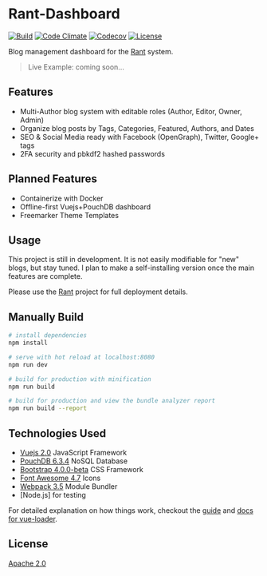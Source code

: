 # Rant-Dashboard

[![Build](https://img.shields.io/travis/RamblingWare/Rant-Dashboard.svg)](https://travis-ci.org/RamblingWare/Rant-Dashboard)
[![Code Climate](https://img.shields.io/codeclimate/github/RamblingWare/Rant-Dashboard.svg)](https://codeclimate.com/github/RamblingWare/Rant-Dashboard)
[![Codecov](https://img.shields.io/codecov/c/github/RamblingWare/Rant-Dashboard.svg)](https://codecov.io/gh/RamblingWare/Rant-Dashboard)
[![License](https://img.shields.io/:license-apache-blue.svg)](https://github.com/RamblingWare/Rant-Dashboard/blob/master/LICENSE)

Blog management dashboard for the [Rant](https://github.com/RamblingWare/Rant) system.

> Live Example: coming soon...

## Features

 *  Multi-Author blog system with editable roles (Author, Editor, Owner, Admin)
 *  Organize blog posts by Tags, Categories, Featured, Authors, and Dates
 *  SEO & Social Media ready with Facebook (OpenGraph), Twitter, Google+ tags
 *  2FA security and pbkdf2 hashed passwords
 
## Planned Features

 * Containerize with Docker
 * Offline-first Vuejs+PouchDB dashboard
 * Freemarker Theme Templates

## Usage

This project is still in development. It is not easily modifiable for "new" blogs, but stay tuned. I plan to make a self-installing version once the main features are complete.

Please use the [Rant](https://github.com/RamblingWare/Rant) project for full deployment details. 

## Manually Build

``` bash
# install dependencies
npm install

# serve with hot reload at localhost:8080
npm run dev

# build for production with minification
npm run build

# build for production and view the bundle analyzer report
npm run build --report
```

## Technologies Used

 * [Vuejs 2.0](https://vuejs.org/) JavaScript Framework
 * [PouchDB 6.3.4](https://pouchdb.com/) NoSQL Database
 * [Bootstrap 4.0.0-beta](https://getbootstrap.com/) CSS Framework
 * [Font Awesome 4.7](http://fontawesome.io/) Icons
 * [Webpack 3.5](https://webpack.js.org/) Module Bundler
 * [Node.js] for testing

For detailed explanation on how things work, checkout the [guide](http://vuejs-templates.github.io/webpack/) and [docs for vue-loader](http://vuejs.github.io/vue-loader).

## License

[Apache 2.0](https://github.com/RamblingWare/Rant-Dashboard/blob/master/LICENSE)